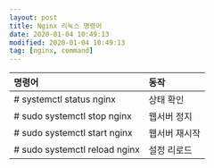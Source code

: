 ```yaml
---
layout: post
title: Nginx 리눅스 명령어
date: 2020-01-04 10:49:13
modified: 2020-01-04 10:49:13
tag: [nginx, command]
---
```


| 명령어 | 동작 |
|:---|:---|
| # systemctl status nginx | 상태 확인 |
| # sudo systemctl stop nginx | 웹서버 정지 |
| # sudo systemctl start nginx | 웹서버 재시작 |
| # sudo systemctl reload nginx | 설정 리로드 |
